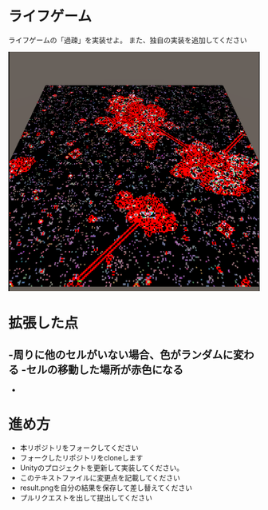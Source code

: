 # ライフゲーム

ライフゲームの「過疎」を実装せよ。
また、独自の実装を追加してください

![結果画像](result2.png)

# 拡張した点

-周りに他のセルがいない場合、色がランダムに変わる
-セルの移動した場所が赤色になる
-
-
# 進め方

- 本リポジトリをフォークしてください
- フォークしたリポジトリをcloneします
- Unityのプロジェクトを更新して実装してください。
- このテキストファイルに変更点を記載してください
- result.pngを自分の結果を保存して差し替えてください
- プルリクエストを出して提出してください
